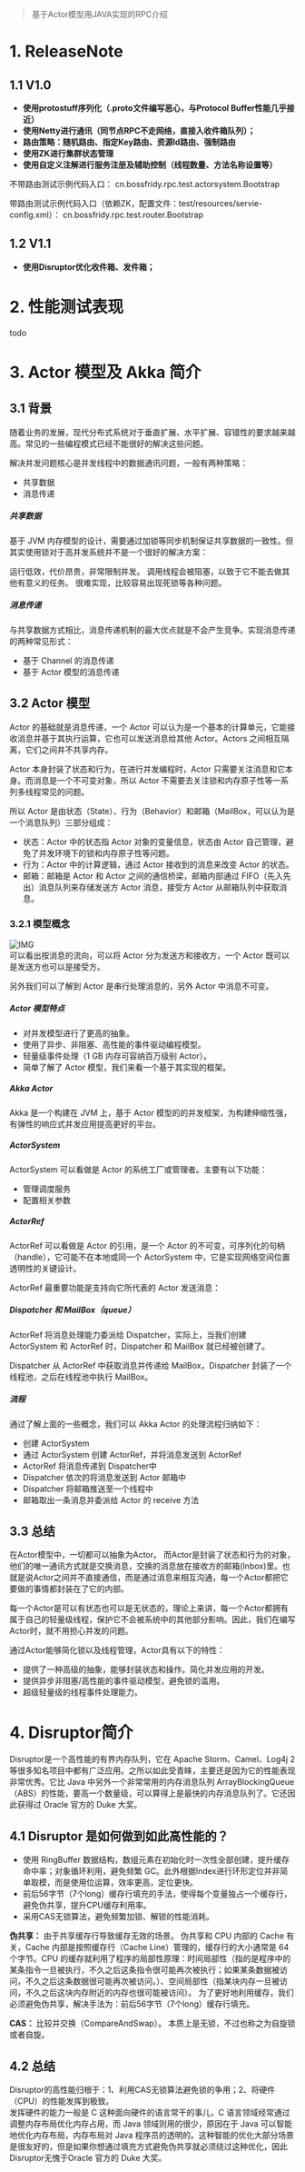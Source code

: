 > 基于Actor模型用JAVA实现的RPC介绍

# 1. ReleaseNote
## 1.1 V1.0 
* **使用protostuff序列化（.proto文件编写恶心，与Protocol Buffer性能几乎接近）**
* **使用Netty进行通讯（同节点RPC不走网络，直接入收件箱队列）；**
* **路由策略：随机路由、指定Key路由、资源Id路由、强制路由**
* **使用ZK进行集群状态管理**
* **使用自定义注解进行服务注册及辅助控制（线程数量、方法名称设置等）**

不带路由测试示例代码入口：
cn.bossfridy.rpc.test.actorsystem.Bootstrap

带路由测试示例代码入口（依赖ZK，配置文件：test/resources/servie-config.xml）：
cn.bossfridy.rpc.test.router.Bootstrap

## 1.2 V1.1 
* **使用Disruptor优化收件箱、发件箱；**   

# 2. 性能测试表现
todo

# 3. Actor 模型及 Akka 简介
## 3.1 背景
随着业务的发展，现代分布式系统对于垂直扩展、水平扩展、容错性的要求越来越高。常见的一些编程模式已经不能很好的解决这些问题。  

解决并发问题核心是并发线程中的数据通讯问题，一般有两种策略：

* 共享数据
* 消息传递

##### 共享数据
基于 JVM 内存模型的设计，需要通过加锁等同步机制保证共享数据的一致性。但其实使用锁对于高并发系统并不是一个很好的解决方案：

运行低效，代价昂贵，非常限制并发。
调用线程会被阻塞，以致于它不能去做其他有意义的任务。
很难实现，比较容易出现死锁等各种问题。

##### 消息传递
与共享数据方式相比，消息传递机制的最大优点就是不会产生竞争。实现消息传递的两种常见形式：

* 基于 Channel 的消息传递
* 基于 Actor 模型的消息传递


## 3.2 Actor 模型
Actor 的基础就是消息传递，一个 Actor 可以认为是一个基本的计算单元，它能接收消息并基于其执行运算，它也可以发送消息给其他 Actor。Actors 之间相互隔离，它们之间并不共享内存。

Actor 本身封装了状态和行为，在进行并发编程时，Actor 只需要关注消息和它本身。而消息是一个不可变对象，所以 Actor 不需要去关注锁和内存原子性等一系列多线程常见的问题。

所以 Actor 是由状态（State）、行为（Behavior）和邮箱（MailBox，可以认为是一个消息队列）三部分组成：

* 状态：Actor 中的状态指 Actor 对象的变量信息，状态由 Actor 自己管理，避免了并发环境下的锁和内存原子性等问题。
* 行为：Actor 中的计算逻辑，通过 Actor 接收到的消息来改变 Actor 的状态。
* 邮箱：邮箱是 Actor 和 Actor 之间的通信桥梁，邮箱内部通过 FIFO（先入先出）消息队列来存储发送方 Actor 消息，接受方 Actor 从邮箱队列中获取消息。

### 3.2.1 模型概念
![IMG](https://pic1.zhimg.com/80/v2-f91a4ec82f8175bcb40ee582d6d59b24_720w.jpg)  
可以看出按消息的流向，可以将 Actor 分为发送方和接收方，一个 Actor 既可以是发送方也可以是接受方。

另外我们可以了解到 Actor 是串行处理消息的，另外 Actor 中消息不可变。

##### Actor 模型特点
* 对并发模型进行了更高的抽象。
* 使用了异步、非阻塞、高性能的事件驱动编程模型。
* 轻量级事件处理（1 GB 内存可容纳百万级别 Actor）。
* 简单了解了 Actor 模型，我们来看一个基于其实现的框架。

##### Akka Actor
Akka 是一个构建在 JVM 上，基于 Actor 模型的的并发框架，为构建伸缩性强，有弹性的响应式并发应用提高更好的平台。

##### ActorSystem
ActorSystem 可以看做是 Actor 的系统工厂或管理者。主要有以下功能：

* 管理调度服务
* 配置相关参数

##### ActorRef
ActorRef 可以看做是 Actor 的引用，是一个 Actor 的不可变，可序列化的句柄（handle），它可能不在本地或同一个 ActorSystem 中，它是实现网络空间位置透明性的关键设计。

ActorRef 最重要功能是支持向它所代表的 Actor 发送消息：

##### Dispatcher 和 MailBox（queue）
ActorRef 将消息处理能力委派给 Dispatcher，实际上，当我们创建 ActorSystem 和 ActorRef 时，Dispatcher 和 MailBox 就已经被创建了。

Dispatcher 从 ActorRef 中获取消息并传递给 MailBox，Dispatcher 封装了一个线程池，之后在线程池中执行 MailBox。

##### 流程
通过了解上面的一些概念，我们可以 Akka Actor 的处理流程归纳如下：

* 创建 ActorSystem
* 通过 ActorSystem 创建 ActorRef，并将消息发送到 ActorRef
* ActorRef 将消息传递到 Dispatcher中
* Dispatcher 依次的将消息发送到 Actor 邮箱中
* Dispatcher 将邮箱推送至一个线程中
* 邮箱取出一条消息并委派给 Actor 的 receive 方法

## 3.3 总结
在Actor模型中，一切都可以抽象为Actor。
而Actor是封装了状态和行为的对象，他们的唯一通讯方式就是交换消息，交换的消息放在接收方的邮箱(Inbox)里。也就是说Actor之间并不直接通信，而是通过消息来相互沟通，每一个Actor都把它要做的事情都封装在了它的内部。

每一个Actor是可以有状态也可以是无状态的，理论上来讲，每一个Actor都拥有属于自己的轻量级线程，保护它不会被系统中的其他部分影响。因此，我们在编写Actor时，就不用担心并发的问题。

通过Actor能够简化锁以及线程管理，Actor具有以下的特性：

* 提供了一种高级的抽象，能够封装状态和操作。简化并发应用的开发。
* 提供异步非阻塞/高性能的事件驱动模型，避免锁的滥用。
* 超级轻量级的线程事件处理能力。

# 4. Disruptor简介  
Disruptor是一个高性能的有界内存队列，它在 Apache Storm、Camel、Log4j 2 等很多知名项目中都有广泛应用。之所以如此受青睐，主要还是因为它的性能表现非常优秀。它比 Java 中另外一个非常常用的内存消息队列 ArrayBlockingQueue（ABS）的性能，要高一个数量级，可以算得上是最快的内存消息队列了。它还因此获得过 Oracle 官方的 Duke 大奖。

## 4.1 Disruptor 是如何做到如此高性能的？
* 使用 RingBuffer 数据结构，数组元素在初始化时一次性全部创建，提升缓存命中率；对象循环利用，避免频繁 GC。此外根据Index进行环形定位并非简单取模，而是使用位运算，效率更高，定位更快。
* 前后56字节（7个long）缓存行填充的手法，使得每个变量独占一个缓存行，避免伪共享，提升CPU缓存利用率。
* 采用CAS无锁算法，避免频繁加锁、解锁的性能消耗。


**伪共享：** 由于共享缓存行导致缓存无效的场景。
    伪共享和 CPU 内部的 Cache 有关，Cache 内部是按照缓存行（Cache Line）管理的，缓存行的大小通常是 64 个字节。CPU 的缓存就利用了程序的局部性原理：时间局部性（指的是程序中的某条指令一旦被执行，不久之后这条指令很可能再次被执行；如果某条数据被访问，不久之后这条数据很可能再次被访问。）、空间局部性（指某块内存一旦被访问，不久之后这块内存附近的内存也很可能被访问）。
为了更好地利用缓存，我们必须避免伪共享，解决手法为：前后56字节（7个long）缓存行填充。

**CAS：** 比较并交换（CompareAndSwap）。
  本质上是无锁，不过也称之为自旋锁或者自旋。

## 4.2 总结
Disruptor的高性能归根于：1、利用CAS无锁算法避免锁的争用；2、将硬件（CPU）的性能发挥到极致。  
发挥硬件的能力一般是 C 这种面向硬件的语言常干的事儿，C 语言领域经常通过调整内存布局优化内存占用，而 Java 领域则用的很少，原因在于 Java 可以智能地优化内存布局，内存布局对 Java 程序员的透明的。这种智能的优化大部分场景是很友好的，但是如果你想通过填充方式避免伪共享就必须绕过这种优化，因此Disruptor无愧于Oracle 官方的 Duke 大奖。

